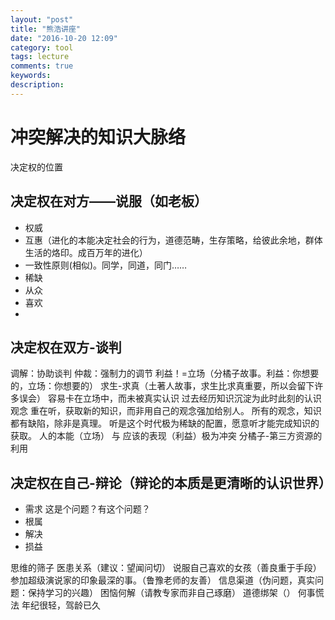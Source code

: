 ```yaml
---
layout: "post"
title: "熊浩讲座"
date: "2016-10-20 12:09"
category: tool
tags: lecture
comments: true
keywords:
description:
---
```


# 冲突解决的知识大脉络

决定权的位置

## 决定权在对方——说服（如老板）

- 权威
- 互惠（进化的本能决定社会的行为，道德范畴，生存策略，给彼此余地，群体生活的烙印。成百万年的进化）
- 一致性原则(相似)。同学，同道，同门……
- 稀缺
- 从众
- 喜欢
-
## 决定权在双方-谈判

调解：协助谈判
仲裁：强制力的调节
利益！=立场（分橘子故事。利益：你想要的，立场：你想要的）
求生-求真（土著人故事，求生比求真重要，所以会留下许多误会）
容易卡在立场中，而未被真实认识
过去经历知识沉淀为此时此刻的认识观念
重在听，获取新的知识，而非用自己的观念强加给别人。
所有的观念，知识都有缺陷，除非是真理。
听是这个时代极为稀缺的配置，愿意听才能完成知识的获取。
人的本能（立场） 与 应该的表现（利益）极为冲突
分橘子-第三方资源的利用

## 决定权在自己-辩论（辩论的本质是更清晰的认识世界）

- 需求 这是个问题？有这个问题？
- 根属
- 解决
- 损益

思维的筛子
医患关系（建议：望闻问切）
说服自己喜欢的女孩（善良重于手段）
参加超级演说家的印象最深的事。（鲁豫老师的友善）
信息渠道（伪问题，真实问题：保持学习的兴趣）
困恼何解（请教专家而非自己琢磨）
道德绑架（）
何事慌法
年纪很轻，驾龄已久
